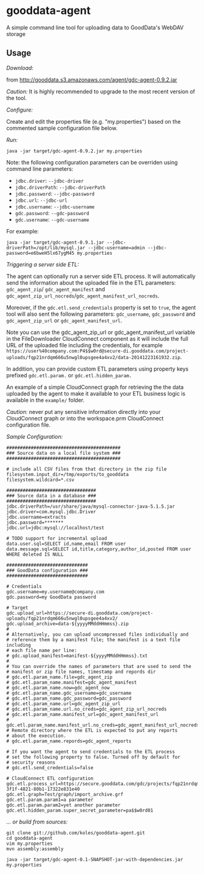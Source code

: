 # gooddata-agent

A simple command line tool for uploading data to GoodData's WebDAV storage

## Usage

*Download:*

from http://gooddata.s3.amazonaws.com/agent/gdc-agent-0.9.2.jar

_Caution:_ It is highly recommended to upgrade to the most recent
version of the tool.

*Configure:*

Create and edit the properties file (e.g. "my.properties") based on the commented sample configuration file below. 

*Run:*

    java -jar target/gdc-agent-0.9.2.jar my.properties

Note: the following configuration parameters can be overriden using
command line parameters:
  * `jdbc.driver`: `--jdbc-driver`
  * `jdbc.driverPath`: `--jdbc-driverPath`
  * `jdbc.password`: `--jdbc-password`
  * `jdbc.url`: `--jdbc-url`
  * `jdbc.username`: `--jdbc-username`
  * `gdc.password`: `--gdc-password`
  * `gdc.username`: `--gdc-username`

For example:

    java -jar target/gdc-agent-0.9.1.jar --jdbc-driverPath=/opt/lib/mysql.jar --jdbc-username=admin --jdbc-password=e6bweH5lx67ygM45 my.properties

*Triggering a server side ETL:*

The agent can optionally run a server side ETL process. It will
automatically send the information about the uploaded file in the ETL
parameters: `gdc_agent_zip`/ `gdc_agent_manifest` and
`gdc_agent_zip_url_nocreds`/`gdc_agent_manifest_url_nocreds`.

Moreover, if the `gdc.etl.send_credentials` property is set to
`true`, the agent tool will also sent the following parameters:
`gdc_username`, `gdc_password` and `gdc_agent_zip_url` or
`gdc_agent_manifest_url`.

Note you can use the gdc_agent_zip_url or gdc_agent_manifest_url variable
in the FileDownloader CloudConnect component as it will include the full URL of the uploaded file including the
credentials, for example
`https://user%40company.com:P4$$w0rd@secure-di.gooddata.com/project-uploads/fqp21nrdqm666u5nwgl0upsgee4a4xv2/data-20141223161932.zip`.

In addition, you can provide custom ETL parameters using
property keys prefixed `gdc.etl.param.` or `gdc.etl.hidden_param.`

An example of a simple CloudConnect graph for retrieving the
the data uploaded by the agent to make it available to your ETL business
logic is available in the `example/` folder.

_Caution:_ never put any sensitive information directly into your
CloudConnect graph or into the workspace.prm CloudConnect configuration file.

*Sample Configuration:*

    ##########################################
    ### Source data on a local file system ###
    ##########################################

    # include all CSV files from that directory in the zip file
    filesystem.input_dir=/tmp/exports/to_gooddata
    filesystem.wildcard=*.csv

    #################################
    ### Source data in a database ###
    #################################
    jdbc.driverPath=/usr/share/java/mysql-connector-java-5.1.5.jar
    jdbc.driver=com.mysql.jdbc.Driver
    jdbc.username=extracts
    jdbc.password=*******
    jdbc.url=jdbc:mysql://localhost/test

    # TODO support for incremental upload
    data.user.sql=SELECT id,name,email FROM user
    data.message.sql=SELECT id,title,category,author_id,posted FROM user WHERE deleted IS NULL

    ##############################
    ### GoodData configuration ###
    ##############################

    # Credentials
    gdc.username=my.username@company.com
    gdc.password=my GoodData password

    # Target
    gdc.upload_url=https://secure-di.gooddata.com/project-uploads/fqp21nrdqm666u5nwgl0upsgee4a4xv2/
    gdc.upload_archive=data-${yyyyMMddHHmmss}.zip
    #
    # Alternatively, you can upload uncompressed files individually and
    # reference them by a manifest file; the manifest is a text file including
    # each file name per line:
    # gdc.upload_manifest=manifest-${yyyyMMddHHmmss}.txt
    #
    # You can override the names of parameters that are used to send the
    # manifest or zip file names, timestamp and repords dir
    # gdc.etl.param_name.file=gdc_agent_zip
    # gdc.etl.param_name.manifest=gdc_agent_manifest
    # gdc.etl.param_name.now=gdc_agent_now
    # gdc.etl.param_name.gdc_username=gdc_username
    # gdc.etl.param_name.gdc_password=gdc_password
    # gdc.etl.param_name.url=gdc_agent_zip_url
    # gdc.etl.param_name.url.no_creds=gdc_agent_zip_url_nocreds
    # gdc.etl.param_name.manifest_url=gdc_agent_manifest_url
    # gdc.etl.param_name.manifest_url.no_creds=gdc_agent_manifest_url_nocreds
    # Remote directory where the ETL is expected to put any reports
    # about the execution.
    # gdc.etl.param_name.repords=gdc_agent_reports

    # If you want the agent to send credentials to the ETL process
    # set the following property to false. Turned off by default for
    # security reasons
    # gdc.etl.send_credentials=false

    # CloudConnect ETL configuration
    gdc.etl.process_url=https://secure.gooddata.com/gdc/projects/fqp21nrdqm666u5nwgl0upsgee4a4xv2/dataload/processes/5f4b4ca9-3f1f-4821-80b1-17322e831e40
    gdc.etl.graph=Test/graph/import_archive.grf
    gdc.etl.param.param1=a parameter
    gdc.etl.param.param2=yet another parameter
    gdc.etl.hidden_param.super_secret_parameter=pa$$w0rd01


*... or build from sources:*

    git clone git://github.com/koles/gooddata-agent.git
    cd gooddata-agent
    vim my.properties
    mvn assembly:assembly
    
    java -jar target/gdc-agent-0.1-SNAPSHOT-jar-with-dependencies.jar my.properties
